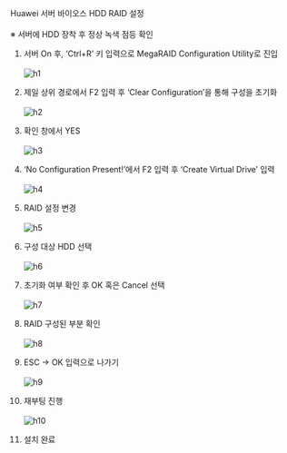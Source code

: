 Huawei 서버 바이오스 HDD RAID 설정<br> <br>
※ 서버에 HDD 장착 후 정상 녹색 점등 확인

1. 서버 On 후, ‘Ctrl+R’ 키 입력으로 MegaRAID Configuration Utility로 진입<br> <br>
![h1](https://github.com/QubitSecurity/documentation/blob/main/Physical_Server/RAID_Config/Server_RAID/images/h1.png)

2. 제일 상위 경로에서 F2 입력 후 ‘Clear Configuration’을 통해 구성을 초기화<br> <br>
![h2](https://github.com/QubitSecurity/documentation/blob/main/Physical_Server/RAID_Config/Server_RAID/images/h2.png)


3. 확인 창에서 YES<br> <br>
![h3](https://github.com/QubitSecurity/documentation/blob/main/Physical_Server/RAID_Config/Server_RAID/images/h3.png)

4. ‘No Configuration Present!’에서 F2 입력 후 ‘Create Virtual Drive’ 입력<br> <br>
![h4](https://github.com/QubitSecurity/documentation/blob/main/Physical_Server/RAID_Config/Server_RAID/images/h4.png)

5. RAID 설정 변경<br> <br>
![h5](https://github.com/QubitSecurity/documentation/blob/main/Physical_Server/RAID_Config/Server_RAID/images/h5.png)

6. 구성 대상 HDD 선택 <br> <br>
![h6](https://github.com/QubitSecurity/documentation/blob/main/Physical_Server/RAID_Config/Server_RAID/images/h6.png)

7. 초기화 여부 확인 후 OK 혹은 Cancel 선택<br> <br>
![h7](https://github.com/QubitSecurity/documentation/blob/main/Physical_Server/RAID_Config/Server_RAID/images/h7.png)

8. RAID 구성된 부분 확인<br> <br>
![h8](https://github.com/QubitSecurity/documentation/blob/main/Physical_Server/RAID_Config/Server_RAID/images/h8.png)

9. ESC -> OK 입력으로 나가기<br> <br>
![h9](https://github.com/QubitSecurity/documentation/blob/main/Physical_Server/RAID_Config/Server_RAID/images/h9.png)

10. 재부팅 진행<br> <br>
![h10](https://github.com/QubitSecurity/documentation/blob/main/Physical_Server/RAID_Config/Server_RAID/images/h10.png)

11. 설치 완료
